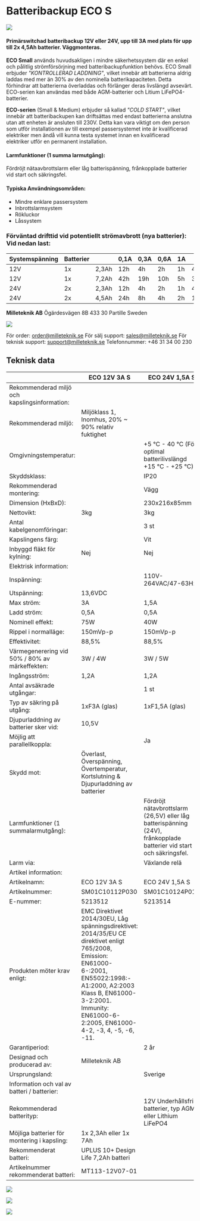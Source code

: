 # **Batteribackup ECO S**

![](_page_0_Picture_1.jpeg)

#### **Primärswitchad batteribackup 12V eller 24V, upp till 3A med plats för upp till 2x 4,5Ah batterier. Väggmonteras.**

**ECO Small** används huvudsakligen i mindre säkerhetssystem där en enkel och pålitlig strömförsörjning med batteribackupfunktion behövs. ECO Small erbjuder *"KONTROLLERAD LADDNING"*, vilket innebär att batterierna aldrig laddas med mer än 30% av den nominella batterikapaciteten. Detta förhindrar att batterierna överladdas och förlänger deras livslängd avsevärt. ECO-serien kan användas med både AGM-batterier och Litium LiFePO4-batterier.

**ECO-serien** (Small & Medium) erbjuder så kallad *"COLD START"*, vilket innebär att batteribackupen kan driftsättas med endast batterierna anslutna utan att enheten är ansluten till 230V. Detta kan vara viktigt om den person som utför installationen av till exempel passersystemet inte är kvalificerad elektriker men ändå vill kunna testa systemet innan en kvalificerad elektriker utför en permanent installation.

#### **Larmfunktioner (1 summa larmutgång):**

Fördröjt nätaavbrottslarm eller låg batterispänning, frånkopplade batterier vid start och säkringsfel.

#### **Typiska Användningsområden:**

- Mindre enklare passersystem
- Inbrottslarmsystem
- Rökluckor
- Låssystem

### Förväntad drifttid vid potentiellt strömavbrott (nya batterier): Vid nedan last:

| Systemspänning | Batterier |       | 0,1A | 0,3A | 0,6A | 1A | 1,5A  | 2A    |
|----------------|-----------|-------|------|------|------|----|-------|-------|
| 12V            | 1x        | 2,3Ah | 12h  | 4h   | 2h   | 1h | 40min | 20min |
| 12V            | 1x        | 7,2Ah | 42h  | 19h  | 10h  | 5h | 3h    | 2h    |
| 24V            | 2x        | 2,3Ah | 12h  | 4h   | 2h   | 1h | 40min | 20min |
| 24V            | 2x        | 4,5Ah | 24h  | 8h   | 4h   | 2h | 1,5h  | 40min |

**Milleteknik AB** Ögärdesvägen 8B 433 30 Partille Sweden

![](_page_0_Picture_16.jpeg)

För order: order@milleteknik.se För sälj support: sales@milleteknik.se För teknisk support: support@milleteknik.se Telefonnummer: +46 31 34 00 230

## **Teknisk data**

|                                                | ECO 12V 3A S                                                                                                                                                                                                                                      | ECO 24V 1,5A S                                                                                                      | ECO 24V 3A S                         |  |  |  |
|------------------------------------------------|---------------------------------------------------------------------------------------------------------------------------------------------------------------------------------------------------------------------------------------------------|---------------------------------------------------------------------------------------------------------------------|--------------------------------------|--|--|--|
| Rekommenderad miljö och kapslingsinformation:  |                                                                                                                                                                                                                                                   |                                                                                                                     |                                      |  |  |  |
| Rekommenderad miljö:                           | Miljöklass 1, Inomhus, 20% ~ 90% relativ fuktighet                                                                                                                                                                                                |                                                                                                                     |                                      |  |  |  |
| Omgivningstemperatur:                          |                                                                                                                                                                                                                                                   | +5 °C - 40 °C (För optimal batterilivslängd +15 °C - +25 °C)                                                        |                                      |  |  |  |
| Skyddsklass:                                   |                                                                                                                                                                                                                                                   | IP20                                                                                                                |                                      |  |  |  |
| Rekommenderad montering:                       |                                                                                                                                                                                                                                                   | Vägg                                                                                                                |                                      |  |  |  |
| Dimension (HxBxD):                             |                                                                                                                                                                                                                                                   | 230x216x85mm                                                                                                        |                                      |  |  |  |
| Nettovikt:                                     | 3kg                                                                                                                                                                                                                                               | 3kg                                                                                                                 | 3kg                                  |  |  |  |
| Antal kabelgenomföringar:                      |                                                                                                                                                                                                                                                   | 3 st                                                                                                                |                                      |  |  |  |
| Kapslingens färg:                              |                                                                                                                                                                                                                                                   | Vit                                                                                                                 |                                      |  |  |  |
| Inbyggd fläkt för kylning:                     | Nej                                                                                                                                                                                                                                               | Nej                                                                                                                 | Nej                                  |  |  |  |
| Elektrisk information:                         |                                                                                                                                                                                                                                                   |                                                                                                                     |                                      |  |  |  |
| Inspänning:                                    |                                                                                                                                                                                                                                                   | 110V-264VAC/47-63Hz                                                                                                 |                                      |  |  |  |
| Utspänning:                                    | 13,6VDC                                                                                                                                                                                                                                           |                                                                                                                     | 27,3VDC                              |  |  |  |
| Max ström:                                     | 3A                                                                                                                                                                                                                                                | 1,5A                                                                                                                | 3A                                   |  |  |  |
| Ladd ström:                                    | 0,5A                                                                                                                                                                                                                                              | 0,5A                                                                                                                | 0,5A                                 |  |  |  |
| Nominell effekt:                               | 75W                                                                                                                                                                                                                                               | 40W                                                                                                                 | 75W                                  |  |  |  |
| Rippel i normalläge:                           | 150mVp-p                                                                                                                                                                                                                                          | 150mVp-p                                                                                                            | 150mVp-p                             |  |  |  |
| Effektivitet:                                  | 88,5%                                                                                                                                                                                                                                             | 88,5%                                                                                                               | 88,5%                                |  |  |  |
| Värmegenerering vid 50% / 80% av märkeffekten: | 3W / 4W                                                                                                                                                                                                                                           | 3W / 5W                                                                                                             | 5W / 9W                              |  |  |  |
| Ingångsström:                                  | 1,2A                                                                                                                                                                                                                                              | 1,2A                                                                                                                | 1,2A                                 |  |  |  |
| Antal avsäkrade utgångar:                      |                                                                                                                                                                                                                                                   | 1 st                                                                                                                |                                      |  |  |  |
| Typ av säkring på utgång:                      | 1xF3A (glas)                                                                                                                                                                                                                                      | 1xF1,5A (glas)                                                                                                      | 1xF3A (glas)                         |  |  |  |
| Djupurladdning av batterier sker vid:          | 10,5V                                                                                                                                                                                                                                             |                                                                                                                     | 21V                                  |  |  |  |
| Möjlig att parallellkoppla:                    |                                                                                                                                                                                                                                                   | Ja                                                                                                                  |                                      |  |  |  |
| Skydd mot:                                     | Överlast, Överspänning, Övertemperatur, Kortslutning & Djupurladdning av batterier                                                                                                                                                                |                                                                                                                     |                                      |  |  |  |
| Larmfunktioner (1 summalarmutgång):            |                                                                                                                                                                                                                                                   | Fördröjt nätavbrottslarm (26,5V) eller låg batterispänning (24V), frånkopplade batterier vid start och säkringsfel. |                                      |  |  |  |
| Larm via:                                      |                                                                                                                                                                                                                                                   | Växlande relä                                                                                                       |                                      |  |  |  |
| Artikel information:                           |                                                                                                                                                                                                                                                   |                                                                                                                     |                                      |  |  |  |
| Artikelnamn:                                   | ECO 12V 3A S                                                                                                                                                                                                                                      | ECO 24V 1,5A S                                                                                                      | ECO 24V 3A S                         |  |  |  |
| Artikelnummer:                                 | SM01C10112P030                                                                                                                                                                                                                                    | SM01C10124P015                                                                                                      | SM01C10124P030                       |  |  |  |
| E-nummer:                                      | 5213512                                                                                                                                                                                                                                           | 5213514                                                                                                             | 5213516                              |  |  |  |
| Produkten möter krav enligt:                   | EMC Direktivet 2014/30EU, Låg spänningsdirektivet: 2014/35/EU CE direktivet enligt 765/2008, Emission: EN61000-6-:2001,<br>EN55022:1998:-A1:2000, A2:2003 Klass B, EN61000-3-2:2001. Immunity: EN61000-6-2:2005, EN61000-4-2, -3, 4, -5, -6, -11. |                                                                                                                     |                                      |  |  |  |
| Garantiperiod:                                 |                                                                                                                                                                                                                                                   | 2 år                                                                                                                |                                      |  |  |  |
| Designad och producerad av:                    | Milleteknik AB                                                                                                                                                                                                                                    |                                                                                                                     |                                      |  |  |  |
| Ursprungsland:                                 |                                                                                                                                                                                                                                                   | Sverige                                                                                                             |                                      |  |  |  |
| Information och val av batteri / batterier:    |                                                                                                                                                                                                                                                   |                                                                                                                     |                                      |  |  |  |
| Rekommenderad batterityp:                      |                                                                                                                                                                                                                                                   | 12V Underhållsfria batterier, typ AGM eller Lithium LiFePO4                                                         |                                      |  |  |  |
| Möjliga batterier för montering i kapsling:    | 1x 2,3Ah eller 1x 7Ah                                                                                                                                                                                                                             |                                                                                                                     | 2x 2,3Ah eller 2x 4,5Ah              |  |  |  |
| Rekommenderat batteri:                         | UPLUS 10+ Design Life 7,2Ah batteri                                                                                                                                                                                                               |                                                                                                                     | UPLUS 6+ Design Life 4,5Ah batterier |  |  |  |
| Artikelnummer rekommenderat batteri:           | MT113-12V07-01                                                                                                                                                                                                                                    |                                                                                                                     | MT113-12V04-01                       |  |  |  |

![](_page_1_Picture_2.jpeg)

![](_page_1_Picture_3.jpeg)

![](_page_1_Picture_4.jpeg)